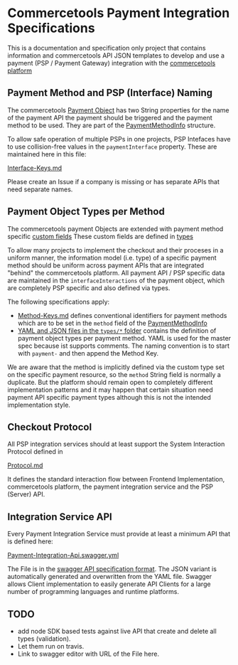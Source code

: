 # Commercetools Payment Integration Specifications  

This is a documentation and specification only project that contains information and commercetools API JSON templates 
to develop and  use a payment (PSP / Payment Gateway) integration with the [commercetools platform](http://dev.commercetools.com)

## Payment Method and PSP (Interface) Naming

The commercetools [Payment Object](http://dev.commercetools.com/http-api-projects-payments.html) has two String properties
for the name of the payment API the payment should be triggered and the payment method to be used.  They are part of 
the [PaymentMethodInfo](http://dev.commercetools.com/http-api-projects-payments.html#paymentMethodInfo) structure. 

To allow safe operation of multiple PSPs in one projects, PSP Intefaces have to use collision-free values in the 
`paymentInterface` property.  These are maintained here in this file:

[Interface-Keys.md](Interface-Keys.md) 

Please create an Issue if a company is missing or has separate APIs that need separate names. 

## Payment Object Types per Method

The commercetools payment Objects are extended with payment method specific [custom fields](http://dev.commercetools.com/http-api-projects-custom-fields.html)
These custom fields are defined in [types](http://dev.commercetools.com/http-api-projects-types.html)

To allow many projects to implement the checkout and their proceses in a uniform manner, the information model (i.e. type) 
of a specific payment method should be uniform across payment APIs that are integrated "behind" the commercetools
platform.  All payment API / PSP specific data are maintained in the `interfaceInteractions` of the payment object, 
which are completely PSP specific and also defined via types. 

The following specifications apply:

* [Method-Keys.md](Method-Keys.md) defines conventional identifiers for payment methods which are to be set in the `method`
  field of the [PaymentMethodInfo](http://dev.commercetools.com/http-api-projects-payments.html#paymentMethodInfo)
* [YAML and JSON files in the `types/*` folder](types/) contains the definition of payment object types per payment method. 
  YAML is used for the master spec because ist supports comments. The naming convention is to start with `payment-` and then 
  append the Method Key. 

We are aware that the method is implicitly defined via the custom type set on the specific payment resource, so the 
`method` String field is normally a duplicate.  But the platform should remain open to completely different implementation
patterns and it may happen that certain situation need payment API specific payment types although this is not the intended
implementation style. 

## Checkout Protocol

All PSP integration services should at least support the System Interaction Protocol defined in 

[Protocol.md](Protocol.md)

It defines the standard interaction flow between Frontend Implementation, commercetools platform, the payment integration
service and the PSP (Server) API. 

## Integration Service API

Every Payment Integration Service must provide at least a minimum API that is defined here:

[Payment-Integration-Api.swagger.yml](Payment-Integration-Api.swagger.yml) 

The File is in the [swagger API specification format](http://swagger.io/specification/). The JSON variant is automatically
generated and overwritten from the YAML file.  Swagger allows Client implementation to easily generate API Clients for a 
large number of programming languages and runtime platforms. 

## TODO
 * add node SDK based tests against live API that create and delete all types (validation). 
 * Let them run on travis.
 * Link to swagger editor with URL of the File here. 
 